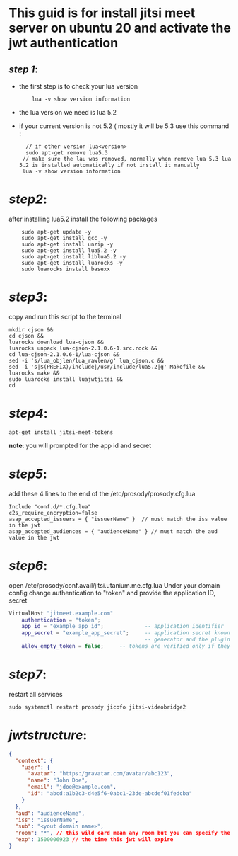 # This guid is for install jitsi meet server on ubuntu 20 and activate the jwt authentication

## _step 1_:

- the first step is to check your lua version

  ```console
      lua -v show version information
  ```

- the lua version we need is lua 5.2

- if your current version is not 5.2 ( mostly it will be 5.3 use this command :

  ```console
    // if other version lua<version>
    sudo apt-get remove lua5.3
   // make sure the lau was removed, normally when remove lua 5.3 lua 5.2 is installed automatically if not install it manually
   lua -v show version information
  ```

# _step2_:

after installing lua5.2 install the following packages

```console
    sudo apt-get update -y
    sudo apt-get install gcc -y
    sudo apt-get install unzip -y
    sudo apt-get install lua5.2 -y
    sudo apt-get install liblua5.2 -y
    sudo apt-get install luarocks -y
    sudo luarocks install basexx
```

# _step3_:

copy and run this script to the terminal

```console
mkdir cjson &&
cd cjson &&
luarocks download lua-cjson &&
luarocks unpack lua-cjson-2.1.0.6-1.src.rock &&
cd lua-cjson-2.1.0.6-1/lua-cjson &&
sed -i 's/lua_objlen/lua_rawlen/g' lua_cjson.c &&
sed -i 's|$(PREFIX)/include|/usr/include/lua5.2|g' Makefile &&
luarocks make &&
sudo luarocks install luajwtjitsi &&
cd
```

# _step4_:

```console
apt-get install jitsi-meet-tokens
```

**note**: you will prompted for the app id and secret

# _step5_:

add these 4 lines to the end of the /etc/prosody/prosody.cfg.lua

```console
Include "conf.d/*.cfg.lua"
c2s_require_encryption=false
asap_accepted_issuers = { "issuerName" }  // must match the iss value in the jwt
asap_accepted_audiences = { "audienceName" } // must match the aud value in the jwt
```

# _step6_:

open /etc/prosody/conf.avail/jitsi.utanium.me.cfg.lua
Under your domain config change authentication to "token" and provide the application ID, secret

```lua
VirtualHost "jitmeet.example.com"
    authentication = "token";
    app_id = "example_app_id";             -- application identifier
    app_secret = "example_app_secret";     -- application secret known only to your token
    									   -- generator and the plugin
    allow_empty_token = false;     -- tokens are verified only if they are supplied by the client
```

# _step7_:

restart all services

```console
sudo systemctl restart prosody jicofo jitsi-videobridge2
```

# _jwtstructure_:

```json
{
  "context": {
    "user": {
      "avatar": "https:/gravatar.com/avatar/abc123",
      "name": "John Doe",
      "email": "jdoe@example.com",
      "id": "abcd:a1b2c3-d4e5f6-0abc1-23de-abcdef01fedcba"
    }
  },
  "aud": "audienceName",
  "iss": "issuerName",
  "sub": "<yout domain name>",
  "room": "*", // this wild card mean any room but you can specify the room name also
  "exp": 1500006923 // the time this jwt will expire
}
```
